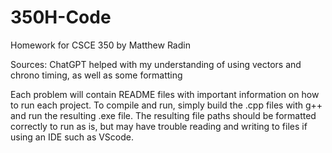 # 350H-Code
Homework for CSCE 350 by Matthew Radin

Sources:
ChatGPT helped with my understanding of using vectors and chrono timing, as well as some formatting

Each problem will contain README files with important information on how to run each project.
To compile and run, simply build the .cpp files with g++ and run the resulting .exe file.
The resulting file paths should be formatted correctly to run as is, but may have trouble reading and writing to files if using an IDE such as VScode.